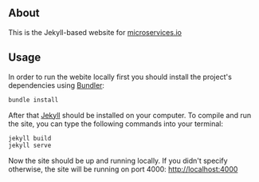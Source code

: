 ## About

This is the Jekyll-based website for [microservices.io](http://microservices.io/index.html)


## Usage

In order to run the webite locally first you should install the project's dependencies using [Bundler](http://bundler.io/):

```bash
bundle install
```

After that [Jekyll](http://jekyllrb.com) should be installed on your computer. To compile and run the site, you can type the following commands into your terminal:

```bash
jekyll build
jekyll serve
```

Now the site should be up and running locally. If you didn't specify otherwise, the site will be running on port 4000: [http://localhost:4000](http://localhost:4000)
